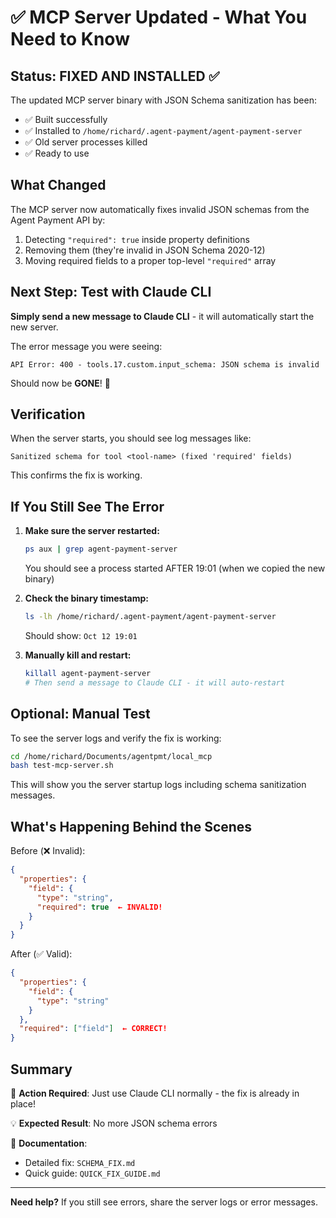 # ✅ MCP Server Updated - What You Need to Know

## Status: **FIXED AND INSTALLED** ✅

The updated MCP server binary with JSON Schema sanitization has been:
- ✅ Built successfully
- ✅ Installed to `/home/richard/.agent-payment/agent-payment-server`
- ✅ Old server processes killed
- ✅ Ready to use

## What Changed

The MCP server now automatically fixes invalid JSON schemas from the Agent Payment API by:
1. Detecting `"required": true` inside property definitions
2. Removing them (they're invalid in JSON Schema 2020-12)
3. Moving required fields to a proper top-level `"required"` array

## Next Step: Test with Claude CLI

**Simply send a new message to Claude CLI** - it will automatically start the new server.

The error message you were seeing:
```
API Error: 400 - tools.17.custom.input_schema: JSON schema is invalid
```

Should now be **GONE**! 🎉

## Verification

When the server starts, you should see log messages like:
```
Sanitized schema for tool <tool-name> (fixed 'required' fields)
```

This confirms the fix is working.

## If You Still See The Error

1. **Make sure the server restarted:**
   ```bash
   ps aux | grep agent-payment-server
   ```
   You should see a process started AFTER 19:01 (when we copied the new binary)

2. **Check the binary timestamp:**
   ```bash
   ls -lh /home/richard/.agent-payment/agent-payment-server
   ```
   Should show: `Oct 12 19:01`

3. **Manually kill and restart:**
   ```bash
   killall agent-payment-server
   # Then send a message to Claude CLI - it will auto-restart
   ```

## Optional: Manual Test

To see the server logs and verify the fix is working:

```bash
cd /home/richard/Documents/agentpmt/local_mcp
bash test-mcp-server.sh
```

This will show you the server startup logs including schema sanitization messages.

## What's Happening Behind the Scenes

Before (❌ Invalid):
```json
{
  "properties": {
    "field": {
      "type": "string",
      "required": true  ← INVALID!
    }
  }
}
```

After (✅ Valid):
```json
{
  "properties": {
    "field": {
      "type": "string"
    }
  },
  "required": ["field"]  ← CORRECT!
}
```

## Summary

🎯 **Action Required**: Just use Claude CLI normally - the fix is already in place!

💡 **Expected Result**: No more JSON schema errors

📝 **Documentation**: 
- Detailed fix: `SCHEMA_FIX.md`
- Quick guide: `QUICK_FIX_GUIDE.md`

---

**Need help?** If you still see errors, share the server logs or error messages.
